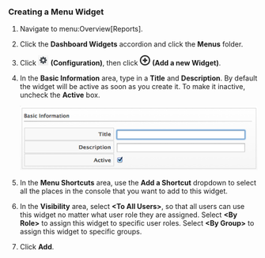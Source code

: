 ### Creating a Menu Widget

1.  Navigate to menu:Overview\[Reports\].

2.  Click the **Dashboard Widgets** accordion and click the **Menus**
    folder.

3.  Click ![1847](/images/1847.png) **(Configuration)**, then click
    ![1862](/images/1862.png) **(Add a new Widget)**.

4.  In the **Basic Information** area, type in a **Title** and
    **Description**. By default the widget will be active as soon as you
    create it. To make it inactive, uncheck the **Active** box.

    ![2273](/images/2273.png)

5.  In the **Menu Shortcuts** area, use the **Add a Shortcut** dropdown
    to select all the places in the console that you want to add to this
    widget.

6.  In the **Visibility** area, select **\<To All Users\>**, so that all
    users can use this widget no matter what user role they are
    assigned. Select **\<By Role\>** to assign this widget to specific
    user roles. Select **\<By Group\>** to assign this widget to
    specific groups.

7.  Click **Add**.
